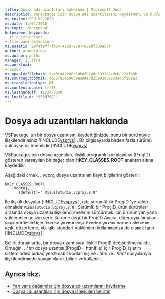 ```yaml
---
title: Dosya adı uzantıları hakkında | Microsoft Docs
description: VSPackages için dosya adı uzantılarını kaydetmeyi ve bunları Visual Studio 'nun belirli bir sürümüyle ilişkilendirmeyi öğrenin.
ms.custom: SEO-VS-2020
ms.date: 11/04/2016
ms.topic: conceptual
helpviewer_keywords:
- file extensions
- file name extensions
ms.assetid: 99f4f9ff-fb84-4258-9787-6890f308a57f
author: acangialosi
ms.author: anthc
manager: jillfra
ms.workload:
- vssdk
ms.openlocfilehash: 9ef0c942e88c10b4f814dc103702edc08229fb9b
ms.sourcegitcommit: d6207a3a590c9ea84e3b25981d39933ad5f19ea3
ms.translationtype: MT
ms.contentlocale: tr-TR
ms.lasthandoff: 11/24/2020
ms.locfileid: "95597671"
---
```

# <a name="about-file-name-extensions"></a>Dosya adı uzantıları hakkında
VSPackage 'un bir dosya uzantısını kaydettiğinizde, bunu bir sürümüyle ilişkilendirirsiniz [!INCLUDE[vsprvs](../code-quality/includes/vsprvs_md.md)] . Bir bilgisayarda birden fazla sürümü yüklüyse bu önemlidir [!INCLUDE[vsprvs](../code-quality/includes/vsprvs_md.md)] .

 VSPackages için dosya uzantıları, ilişkili programlı tanımlayıcıyı (ProgID) gösteren varsayılan bir değer olan **HKEY_CLASSES_ROOT** anahtarı altına kaydedilir.

 Aşağıdaki örnek, *. vcproj* dosya uzantısının kayıt bilgilerini gösterir:

```
HKEY_CLASSES_ROOT\
   .vcproj\
      (default)=" VisualStudio.vcproj.8.0"
```

 İle ilişkili dosyalar [!INCLUDE[vsprvs](../code-quality/includes/vsprvs_md.md)] , gibi sürümlü bir ProgID 'ye sahip olmalıdır `VisualStudio.vcproj.8.0` . Sürümlü bir ProgID, ürün sürümleri arasında dosya uzantısı ilişkilendirmelerini sürdürmek için ürünün yan yana yüklemelerine izin verir. Sürüme özgü bir ProgID Ayrıca, diğer uygulamalar veya sürümleri için üzerine yazma veya üzerine yazma sorunu olmadan açık, düzenleme, vb. gibi standart yüklemleri kullanmanıza da olanak tanır [!INCLUDE[vsprvs](../code-quality/includes/vsprvs_md.md)] .

 Belirli durumlarda, bir dosya uzantısıyla ilişkili ProgID değiştirilmemelidir. Örneğin, *. htm* dosya uzantısı (ProgID = htmlfile) için ProgID, işletim sistemindeki birkaç yerde sabit kodlanmış ve *. htm* ve *. html* dosyalarıyla ilişkilendirmede yaygın olarak bilinir ve kullanılır.

## <a name="see-also"></a>Ayrıca bkz.
- [Yan yana dağıtımlar için dosya adı uzantılarını kaydetme](../extensibility/registering-file-name-extensions-for-side-by-side-deployments.md)
- [Dosya adı uzantıları için dosya işleyicileri belirtin](../extensibility/specifying-file-handlers-for-file-name-extensions.md)

